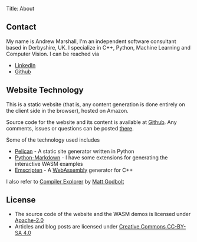 Title: About

## Contact

My name is Andrew Marshall, I'm an independent software consultant based in Derbyshire, UK. 
I specialize in C++, Python, Machine Learning and Computer Vision. I can be reached via
 
* [LinkedIn](https://www.linkedin.com/in/algodynamic/)
* [Github](https://github.com/planetmarshall)

## Website Technology

This is a static website (that is, any content generation is done entirely on the client side in the browser), 
hosted on Amazon. 

Source code for the website and its content is available at [Github](https://github.com/planetmarshall/web-algodynamic).
Any comments, issues or questions can be posted [there](https://github.com/planetmarshall/web-algodynamic/issues).

Some of the technology used includes

* [Pelican](https://docs.getpelican.com/en/latest/index.html) - A static site generator written in Python
* [Python-Markdown](https://python-markdown.github.io/) - I have some extensions for generating the interactive WASM examples
* [Emscripten](https://emscripten.org/) - A [WebAssembly](https://webassembly.org/) generator for C++

I also refer to [Compiler Explorer](https://godbolt.org/) by [Matt Godbolt](https://twitter.com/mattgodbolt)

## License

* The source code of the website and the WASM demos is licensed under
  [Apache-2.0](https://www.apache.org/licenses/LICENSE-2.0)
* Articles and blog posts are licensed under
  [Creative Commons CC-BY-SA 4.0](https://creativecommons.org/licenses/by-sa/4.0/)  